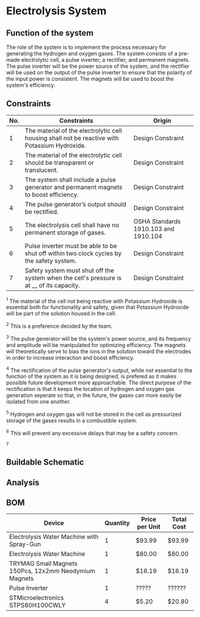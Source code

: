 # Electrolysis System
## Function of the system
The role of the system is to implement the process necessary for generating the hydrogen and oxygen gases. The system consists of a pre-made electrolytic cell, a pulse inverter, a rectifier, and permanent magnets. The pulse inverter will be the power source of the system, and the rectifier will be used on the output of the pulse inverter to ensure that the polarity of the input power is consistent. The magnets will be used to boost the system's efficiency.

## Constraints
| No. | Constraints                                                                                   | Origin                               |
| --- | --------------------------------------------------------------------------------------------- | ------------------------------------ |
| 1   | The material of the electrolytic cell housing shall not be reactive with Potassium Hydroxide. | Design Constraint                    |
| 2   | The material of the electrolytic cell should be transparent or translucent.                   | Design Constraint                    |
| 3   | The system shall include a pulse generator and permanent magnets to boost efficiency.         | Design Constraint                    |
| 4   | The pulse generator’s output should be rectified.                                             | Design Constraint                    |
| 5   | The electrolysis cell shall have no permanent storage of gases.                               | OSHA Standards 1910.103 and 1910.104 | ***************
| 6   | Pulse inverter must be able to be shut off within two clock cycles by the safety system.      | Design Constraint                    |
| 7   | Safety system must shut off the system when the cell's pressure is at __ of its capacity.     | Design Constraint                    |


<sup>1</sup>
The material of the cell not being reactive with Potassium Hydroxide is essential both for functionality and safety, given that Potassium Hydroxide will be part of the solution housed in the cell.

<sup>2</sup>
This is a preference decided by the team.

<sup>3</sup>
The pulse generator will be the system's power source, and its frequency and amplitude will be manipulated for optimizing efficiency. The magnets will theoretically serve to bias the ions in the solution toward the electrodes in order to increase interaction and boost efficiency.

<sup>4</sup>
The rectification of the pulse generator's output, while not essential to the function of the system as it is being designed, is prefered as it makes possible future development more approachable. The direct purpose of the rectification is that it keeps the location of hydrogen and oxygen gas generation seperate so that, in the future, the gases can more easily be isolated from one another.

<sup>5</sup>
Hydrogen and oxygen gas will not be stored in the cell as pressurized storage of the gases results in a combustible system.

<sup>6</sup>
This will prevent any excessive delays that may be a safety concern.

<sup>7</sup>


## Buildable Schematic



## Analysis



## BOM
| Device                                                | Quantity | Price per Unit | Total Cost |
| ----------------------------------------------------- | -------- | -------------- | ---------- |
| Electrolysis Water Machine with Spray-Gun             | 1        | $93.99         | $93.99 |
| Electrolysis Water Machine                            | 1        | $80.00         | $80.00 |
| TRYMAG Small Magnets 150Pcs, 12x2mm Neodymium Magnets | 1        | $16.19         | $16.19 |
| Pulse Inverter                                        | 1        | ?????  | ?????? |
| STMicroelectronics STPS80H100CWLY                     | 4        | $5.20          | $20.80 |
